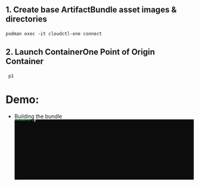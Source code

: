 ## 1. Create base ArtifactBundle asset images & directories
```
podman exec -it cloudctl-one connect
```
## 2. Launch ContainerOne Point of Origin Container
```
 p1
```
# Demo:
  - Building the bundle    
![bundle](./web/bundle.svg)
